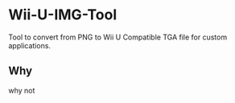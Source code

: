 # Wii-U-IMG-Tool
Tool to convert from PNG to Wii U Compatible TGA file for custom applications.
## Why
why not

